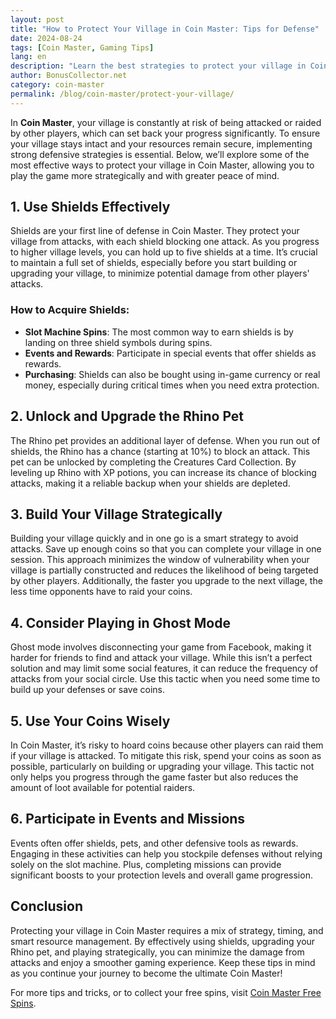 ```yaml
---
layout: post
title: "How to Protect Your Village in Coin Master: Tips for Defense"
date: 2024-08-24
tags: [Coin Master, Gaming Tips]
lang: en
description: "Learn the best strategies to protect your village in Coin Master from attacks and raids with these expert tips and tricks."
author: BonusCollector.net
category: coin-master
permalink: /blog/coin-master/protect-your-village/
---
```


In **Coin Master**, your village is constantly at risk of being attacked or raided by other players, which can set back your progress significantly. To ensure your village stays intact and your resources remain secure, implementing strong defensive strategies is essential. Below, we’ll explore some of the most effective ways to protect your village in Coin Master, allowing you to play the game more strategically and with greater peace of mind.

## 1. Use Shields Effectively

Shields are your first line of defense in Coin Master. They protect your village from attacks, with each shield blocking one attack. As you progress to higher village levels, you can hold up to five shields at a time. It’s crucial to maintain a full set of shields, especially before you start building or upgrading your village, to minimize potential damage from other players' attacks.

### How to Acquire Shields:
- **Slot Machine Spins**: The most common way to earn shields is by landing on three shield symbols during spins.
- **Events and Rewards**: Participate in special events that offer shields as rewards.
- **Purchasing**: Shields can also be bought using in-game currency or real money, especially during critical times when you need extra protection.

## 2. Unlock and Upgrade the Rhino Pet

The Rhino pet provides an additional layer of defense. When you run out of shields, the Rhino has a chance (starting at 10%) to block an attack. This pet can be unlocked by completing the Creatures Card Collection. By leveling up Rhino with XP potions, you can increase its chance of blocking attacks, making it a reliable backup when your shields are depleted.

## 3. Build Your Village Strategically

Building your village quickly and in one go is a smart strategy to avoid attacks. Save up enough coins so that you can complete your village in one session. This approach minimizes the window of vulnerability when your village is partially constructed and reduces the likelihood of being targeted by other players. Additionally, the faster you upgrade to the next village, the less time opponents have to raid your coins.

## 4. Consider Playing in Ghost Mode

Ghost mode involves disconnecting your game from Facebook, making it harder for friends to find and attack your village. While this isn’t a perfect solution and may limit some social features, it can reduce the frequency of attacks from your social circle. Use this tactic when you need some time to build up your defenses or save coins.

## 5. Use Your Coins Wisely

In Coin Master, it’s risky to hoard coins because other players can raid them if your village is attacked. To mitigate this risk, spend your coins as soon as possible, particularly on building or upgrading your village. This tactic not only helps you progress through the game faster but also reduces the amount of loot available for potential raiders.

## 6. Participate in Events and Missions

Events often offer shields, pets, and other defensive tools as rewards. Engaging in these activities can help you stockpile defenses without relying solely on the slot machine. Plus, completing missions can provide significant boosts to your protection levels and overall game progression.

## Conclusion

Protecting your village in Coin Master requires a mix of strategy, timing, and smart resource management. By effectively using shields, upgrading your Rhino pet, and playing strategically, you can minimize the damage from attacks and enjoy a smoother gaming experience. Keep these tips in mind as you continue your journey to become the ultimate Coin Master!

For more tips and tricks, or to collect your free spins, visit [Coin Master Free Spins](https://bonuscollector.net/coin-master-free-spins/).